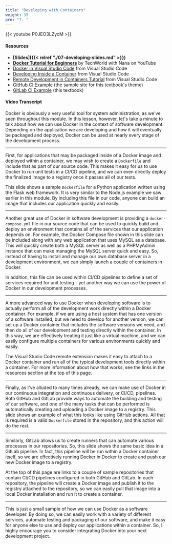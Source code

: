 ```yaml
---
title: "Developing with Containers"
weight: 35
pre: "7. "
---
```


{{< youtube P0JEO3LZycM >}}

#### Resources

* **[Slides]({{< relref "./07-developing-slides.md" >}})**
* **[Docker Tutorial for Beginners](https://www.youtube.com/watch?v=3c-iBn73dDE)** by TechWorld with Nana on YouTube
* [Docker in Visual Studio Code](https://code.visualstudio.com/docs/containers/overview) from Visual Studio Code
* [Developing Inside a Container](https://code.visualstudio.com/docs/remote/containers) from Visual Studio Code
* [Remote Development in Containers Tutorial](https://code.visualstudio.com/docs/remote/containers-tutorial) from Visual Studio Code
* [GitHub CI Example](https://github.com/russfeld/ksucs-hugo) (the sample site for this textbook's theme)
* [GitLab CI Example](https://gitlab.cs.ksu.edu/cis-527) (this textbook)

#### Video Transcript

Docker is obviously a very useful tool for system administration, as we've seen throughout this module. In this lesson, however, let's take a minute to talk about how we can use Docker in the context of software development. Depending on the application we are developing and how it will eventually be packaged and deployed, Docker can be used at nearly every stage of the development process.

---

First, for applications that may be packaged inside of a Docker image and deployed within a container, we may wish to create a `Dockerfile` and include that as part of our source code. This makes it easy for us to use Docker to run unit tests in a CI/CD pipeline, and we can even directly deploy the finalized image to a registry once it passes all of our tests. 

This slide shows a sample `Dockerfile` for a Python application written using the Flask web framework. It is very similar to the Node.js example we saw earlier in this module. By including this file in our code, anyone can build an image that includes our application quickly and easily.

---

Another great use of Docker in software development is providing a `docker-compose.yml` file in our source code that can be used to quickly build and deploy an environment that contains all of the services that our application depends on. For example, the Docker Compose file shown in this slide can be included along with any web application that uses MySQL as a database. This will quickly create both a MySQL server as well as a PHPMyAdmin instance that can make managing the MySQL server quick and easy. So, instead of having to install and manage our own database server in a development environment, we can simply launch a couple of containers in Docker.

In addition, this file can be used within CI/CD pipelines to define a set of services required for unit testing - yet another way we can use the power of Docker in our development processes.

---

A more advanced way to use Docker when developing software is to actually perform all of the development work directly within a Docker container. For example, if we are using a host system that has one version of a software installed, but we need to develop for another version, we can set up a Docker container that includes the software versions we need, and then do all of our development and testing directly within the container. In this way, we are effectively treating it just like a virtual machine, and we can easily configure multiple containers for various environments quickly and easily.

The Visual Studio Code remote extension makes it easy to attach to a Docker container and run all of the typical development tools directly within a container. For more information about how that works, see the links in the resources section at the top of this page. 

---

Finally, as I've alluded to many times already, we can make use of Docker in our continuous integration and continuous delivery, or CI/CD, pipelines. Both GitHub and GitLab provide ways to automate the building and testing of our software, and one of the many tasks that can be performed is automatically creating and uploading a Docker image to a registry. This slide shows an example of what this looks like using GitHub actions. All that is required is a valid `Dockerfile` stored in the repository, and this action will do the rest.

---

Similarly, GitLab allows us to create runners that can automate various processes in our repositories. So, this slide shows the same basic idea in a GitLab pipeline. In fact, this pipeline will be run within a Docker container itself, so we are effectively running Docker in Docker to create and push our new Docker image to a registry.

At the top of this page are links to a couple of sample repositories that contain CI/CD pipelines configured in both GitHub and GitLab. In each repository, the pipeline will create a Docker image and publish it to the registry attached to the repository, so we can easily pull that image into a local Docker installation and run it to create a container.

---

This is just a small sample of how we can use Docker as a software developer. By doing so, we can easily work with a variety of different services, automate testing and packaging of our software, and make it easy for anyone else to use and deploy our applications within a container. So, I highly encourage you to consider integrating Docker into your next development project. 